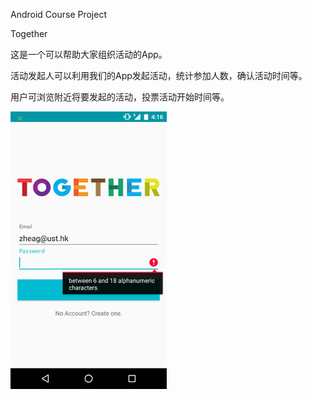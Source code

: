 Android Course Project

Together

这是一个可以帮助大家组织活动的App。

活动发起人可以利用我们的App发起活动，统计参加人数，确认活动时间等。

用户可浏览附近将要发起的活动，投票活动开始时间等。


 ![image](https://github.com/hkustmaster/Event/blob/master/art/Picture1.png)
